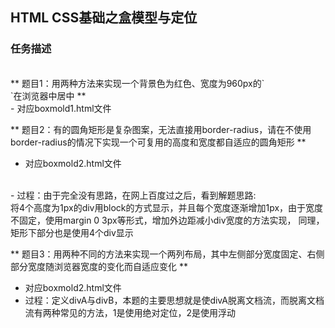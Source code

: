 ## HTML CSS基础之盒模型与定位

### 任务描述
</br>
** 题目1：用两种方法来实现一个背景色为红色、宽度为960px的`<DIV>`在浏览器中居中 **
</br>
-  对应boxmold1.html文件 
</br>
  
** 题目2：有的圆角矩形是复杂图案，无法直接用border-radius，请在不使用border-radius的情况下实现一个可复用的高度和宽度都自适应的圆角矩形 ** 
  </br>
- 对应boxmold2.html文件  
 </br>
- 过程：由于完全没有思路，在网上百度过之后，看到解题思路: 
  </br>
将4个高度为1px的div用block的方式显示，并且每个宽度逐渐增加1px，由于宽度不固定，使用margin 0 3px等形式，增加外边距减小div宽度的方法实现，
同理，矩形下部分也是使用4个div显示
</br>
  
** 题目3：用两种不同的方法来实现一个两列布局，其中左侧部分宽度固定、右侧部分宽度随浏览器宽度的变化而自适应变化 **
  </br>
- 对应boxmold2.html文件
  </br>
- 过程：定义divA与divB，本题的主要思想就是使divA脱离文档流，而脱离文档流有两种常见的方法，1是使用绝对定位，2是使用浮动
</br>
  
  
